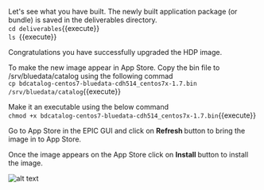 Let's see what you have built.
The newly built application package (or bundle) is saved in the deliverables directory. 
<br>`cd deliverables`{{execute}}
<br>`ls `{{execute}}

Congratulations you have successfully upgraded the HDP image.

To make the new image appear in App Store.
Copy the bin file to /srv/bluedata/catalog using the following commad
<br>`cp bdcatalog-centos7-bluedata-cdh514_centos7x-1.7.bin /srv/bluedata/catalog`{{execute}}

Make it an executable using the below command
<br>`chmod +x bdcatalog-centos7-bluedata-cdh514_centos7x-1.7.bin`{{execute}}

Go to App Store in the EPIC GUI and click on <b>Refresh </b>button to bring the image in to App Store.

Once the image appears on the App Store click on <b>Install </b> button to install the image.

![alt text](https://dzf8vqv24eqhg.cloudfront.net/userfiles/7467/9720/ckfinder/images/AppWorkbench/Walkthrough/example_3.jpg)

